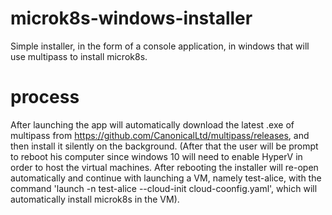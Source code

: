 # microk8s-windows-installer
Simple installer, in the form of a console application, in windows that will use multipass to install microk8s.

# process
After launching the app will automatically download the latest .exe of multipass from https://github.com/CanonicalLtd/multipass/releases, and then install it silently on the background. (After that the user will be prompt to reboot his computer since windows 10 will need to enable HyperV in order to host the virtual machines. After rebooting the installer will re-open automatically and continue with launching a VM, namely test-alice, with the command 'launch -n test-alice --cloud-init cloud-coonfig.yaml', which will automatically install microk8s in the VM).
